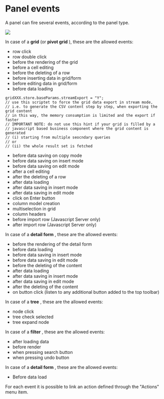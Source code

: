 # Panel events

A panel can fire several events, according to the panel type.

![](http://4wsplatform.org/wp-content/uploads/2015/12/panelEvents-1024x519.jpg)

In case of a **grid**  \(or  **pivot grid** \), these are the allowed events:

* row click
* row double click
* before the rendering of the grid
* before a cell editing
* before the deleting of a row
* before inserting data in grid/form
* before editing data in grid/form
* before data loading 

```text
gridXXX.store.baseParams.streamExport = "Y"; 
// use this scriptet to force the grid data export in stream mode, 
// i.e. to generate the CSV content step by step, when exporting the grid content
// in this way, the memory consumption is limited and the export if faster
// IMPORTANT NOTE: do not use this hint if your grid is filled by a 
// javascript based business component where the grid content is generated 
// (i) starting from multiple seocndary queries 
// or 
// (ii) the whole result set is fetched

```

* before data saving on copy mode
* before data saving on insert mode
* before data saving on edit mode
* after a cell editing
* after the deleting of a row
* after data loading
* after data saving in insert mode
* after data saving in edit mode
* click on Enter button
* column model creation
* multiselection in grid
* column headers
* before import row \(Javascript Server only\)
* after import row \(Javascript Server only\)

In case of a **detail form** , these are the allowed events:

* before the rendering of the detail form
* before data loading
* before data saving in insert mode
* before data saving in edit mode
* before the deleting of the content
* after data loading
* after data saving in insert mode
* after data saving in edit mode
* after the deleting of the content
* on button click \(listen to any additional button added to the top toolbar\)

In case of a **tree** , these are the allowed events:

* node click
* tree check selected
* tree expand node

In case of a **filter** , these are the allowed events:

* after loading data
* before render
* when pressing search button
* when pressing undo button

In case of a **detail form** , these are the allowed events:

* Before data load

For each event it is possible to link an action defined through the "Actions" menu item.

